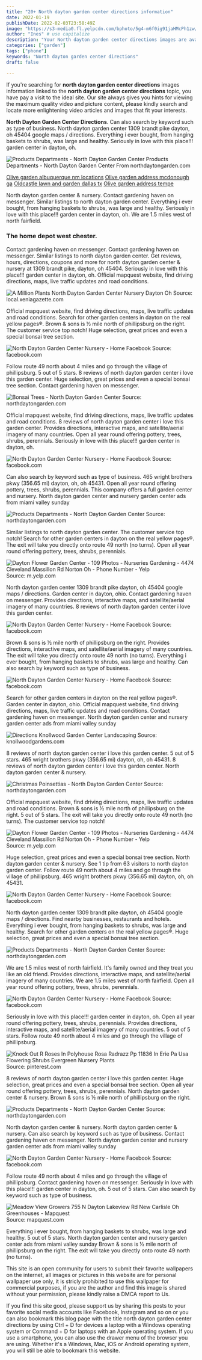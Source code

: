 ```yaml
---
title: "20+ North dayton garden center directions information"
date: 2022-01-19
publishDate: 2022-02-03T23:58:49Z
image: "https://s3-media0.fl.yelpcdn.com/bphoto/5g4-m6f0ig91jaHMcPh1zw/l.jpg"
author: "Ines" # use capitalize
description: "Your North dayton garden center directions images are available in this site. North dayton garden center directions are a topic that is being searched for and liked by netizens now. You can Get the North dayton garden center directions files here. Find and Download all royalty-free vectors."
categories: ["garden"]
tags: ["phone"]
keywords: "North dayton garden center directions"
draft: false

---
```


If you're searching for **north dayton garden center directions** images information linked to the **north dayton garden center directions** topic, you have pay a visit to the ideal  site.  Our site always  gives you  hints  for viewing  the maximum  quality video and picture  content, please kindly search and locate more enlightening video articles and images  that fit your interests.

**North Dayton Garden Center Directions**. Can also search by keyword such as type of business. North dayton garden center 1309 brandt pike dayton, oh 45404 google maps / directions. Everything i ever bought, from hanging baskets to shrubs, was large and healthy. Seriously in love with this place!!! garden center in dayton, oh.

![Products Departments - North Dayton Garden Center](https://northdaytongarden.com/wp-content/uploads/2016/03/HangingBaskets.jpg "Products Departments - North Dayton Garden Center")
Products Departments - North Dayton Garden Center From northdaytongarden.com

[Olive garden albuquerque nm locations](/olive-garden-albuquerque-nm-locations/)
[Olive garden address mcdonough ga](/olive-garden-address-mcdonough-ga/)
[Oldcastle lawn and garden dallas tx](/oldcastle-lawn-and-garden-dallas-tx/)
[Olive garden address tempe](/olive-garden-address-tempe/)

North dayton garden center &amp; nursery. Contact gardening haven on messenger. Similar listings to north dayton garden center. Everything i ever bought, from hanging baskets to shrubs, was large and healthy. Seriously in love with this place!!! garden center in dayton, oh. We are 1.5 miles west of north fairfield.

### The home depot west chester.

Contact gardening haven on messenger. Contact gardening haven on messenger. Similar listings to north dayton garden center. Get reviews, hours, directions, coupons and more for north dayton garden center &amp; nursery at 1309 brandt pike, dayton, oh 45404. Seriously in love with this place!!! garden center in dayton, oh. Official mapquest website, find driving directions, maps, live traffic updates and road conditions.


![A Million Plants North Dayton Garden Center Nursery Dayton Oh](https://static.wehaacdn.com/local-xeniagazette-com/imgs/media-images/3660/images/3662.jpg "A Million Plants North Dayton Garden Center Nursery Dayton Oh")
Source: local.xeniagazette.com

Official mapquest website, find driving directions, maps, live traffic updates and road conditions. Search for other garden centers in dayton on the real yellow pages®. Brown &amp; sons is ½ mile north of phillipsburg on the right. The customer service top notch! Huge selection, great prices and even a special bonsai tree section.

![North Dayton Garden Center Nursery - Home Facebook](https://lookaside.fbsbx.com/lookaside/crawler/media/?media_id=1649608901720621 "North Dayton Garden Center Nursery - Home Facebook")
Source: facebook.com

Follow route 49 north about 4 miles and go through the village of phillipsburg. 5 out of 5 stars. 8 reviews of north dayton garden center i love this garden center. Huge selection, great prices and even a special bonsai tree section. Contact gardening haven on messenger.

![Bonsai Trees - North Dayton Garden Center](https://northdaytongarden.com/wp-content/uploads/2016/03/Bonsai-Trees.jpg "Bonsai Trees - North Dayton Garden Center")
Source: northdaytongarden.com

Official mapquest website, find driving directions, maps, live traffic updates and road conditions. 8 reviews of north dayton garden center i love this garden center. Provides directions, interactive maps, and satellite/aerial imagery of many countries. Open all year round offering pottery, trees, shrubs, perennials. Seriously in love with this place!!! garden center in dayton, oh.

![North Dayton Garden Center Nursery - Home Facebook](https://lookaside.fbsbx.com/lookaside/crawler/media/?media_id=529867324173944 "North Dayton Garden Center Nursery - Home Facebook")
Source: facebook.com

Can also search by keyword such as type of business. 465 wright brothers pkwy (356.65 mi) dayton, oh, oh 45431. Open all year round offering pottery, trees, shrubs, perennials. This company offers a full garden center and nursery. North dayton garden center and nursery garden center ads from miami valley sunday

![Products Departments - North Dayton Garden Center](https://northdaytongarden.com/wp-content/uploads/2016/03/shrubs.jpg "Products Departments - North Dayton Garden Center")
Source: northdaytongarden.com

Similar listings to north dayton garden center. The customer service top notch! Search for other garden centers in dayton on the real yellow pages®. The exit will take you directly onto route 49 north (no turns). Open all year round offering pottery, trees, shrubs, perennials.

![Dayton Flower Garden Center - 109 Photos - Nurseries Gardening - 4474 Cleveland Massillon Rd Norton Oh - Phone Number - Yelp](https://s3-media0.fl.yelpcdn.com/bphoto/d68zBSLNg-YoKvQtguAr3A/348s.jpg "Dayton Flower Garden Center - 109 Photos - Nurseries Gardening - 4474 Cleveland Massillon Rd Norton Oh - Phone Number - Yelp")
Source: m.yelp.com

North dayton garden center 1309 brandt pike dayton, oh 45404 google maps / directions. Garden center in dayton, ohio. Contact gardening haven on messenger. Provides directions, interactive maps, and satellite/aerial imagery of many countries. 8 reviews of north dayton garden center i love this garden center.

![North Dayton Garden Center Nursery - Home Facebook](https://lookaside.fbsbx.com/lookaside/crawler/media/?media_id=2710725255608975 "North Dayton Garden Center Nursery - Home Facebook")
Source: facebook.com

Brown &amp; sons is ½ mile north of phillipsburg on the right. Provides directions, interactive maps, and satellite/aerial imagery of many countries. The exit will take you directly onto route 49 north (no turns). Everything i ever bought, from hanging baskets to shrubs, was large and healthy. Can also search by keyword such as type of business.

![North Dayton Garden Center Nursery - Home Facebook](https://lookaside.fbsbx.com/lookaside/crawler/media/?media_id=168714369810089 "North Dayton Garden Center Nursery - Home Facebook")
Source: facebook.com

Search for other garden centers in dayton on the real yellow pages®. Garden center in dayton, ohio. Official mapquest website, find driving directions, maps, live traffic updates and road conditions. Contact gardening haven on messenger. North dayton garden center and nursery garden center ads from miami valley sunday

![Directions Knollwood Garden Center Landscaping](https://www.knollwoodgardens.com/media/directions/DirectionsPage(1).jpg "Directions Knollwood Garden Center Landscaping")
Source: knollwoodgardens.com

8 reviews of north dayton garden center i love this garden center. 5 out of 5 stars. 465 wright brothers pkwy (356.65 mi) dayton, oh, oh 45431. 8 reviews of north dayton garden center i love this garden center. North dayton garden center &amp; nursery.

![Christmas Poinsettias - North Dayton Garden Center](https://northdaytongarden.com/wp-content/uploads/2016/03/Pete-Poinsettias.jpg "Christmas Poinsettias - North Dayton Garden Center")
Source: northdaytongarden.com

Official mapquest website, find driving directions, maps, live traffic updates and road conditions. Brown &amp; sons is ½ mile north of phillipsburg on the right. 5 out of 5 stars. The exit will take you directly onto route 49 north (no turns). The customer service top notch!

![Dayton Flower Garden Center - 109 Photos - Nurseries Gardening - 4474 Cleveland Massillon Rd Norton Oh - Phone Number - Yelp](https://s3-media0.fl.yelpcdn.com/bphoto/6-jQFBJXzUBJm87qtiPrxg/348s.jpg "Dayton Flower Garden Center - 109 Photos - Nurseries Gardening - 4474 Cleveland Massillon Rd Norton Oh - Phone Number - Yelp")
Source: m.yelp.com

Huge selection, great prices and even a special bonsai tree section. North dayton garden center &amp; nursery. See 1 tip from 63 visitors to north dayton garden center. Follow route 49 north about 4 miles and go through the village of phillipsburg. 465 wright brothers pkwy (356.65 mi) dayton, oh, oh 45431.

![North Dayton Garden Center Nursery - Home Facebook](https://lookaside.fbsbx.com/lookaside/crawler/media/?media_id=1680180361996808 "North Dayton Garden Center Nursery - Home Facebook")
Source: facebook.com

North dayton garden center 1309 brandt pike dayton, oh 45404 google maps / directions. Find nearby businesses, restaurants and hotels. Everything i ever bought, from hanging baskets to shrubs, was large and healthy. Search for other garden centers on the real yellow pages®. Huge selection, great prices and even a special bonsai tree section.

![Products Departments - North Dayton Garden Center](https://northdaytongarden.com/wp-content/uploads/2016/03/HangingBaskets.jpg "Products Departments - North Dayton Garden Center")
Source: northdaytongarden.com

We are 1.5 miles west of north fairfield. It&#039;s family owned and they treat you like an old friend. Provides directions, interactive maps, and satellite/aerial imagery of many countries. We are 1.5 miles west of north fairfield. Open all year round offering pottery, trees, shrubs, perennials.

![North Dayton Garden Center Nursery - Home Facebook](https://lookaside.fbsbx.com/lookaside/crawler/media/?media_id=2929525880395577 "North Dayton Garden Center Nursery - Home Facebook")
Source: facebook.com

Seriously in love with this place!!! garden center in dayton, oh. Open all year round offering pottery, trees, shrubs, perennials. Provides directions, interactive maps, and satellite/aerial imagery of many countries. 5 out of 5 stars. Follow route 49 north about 4 miles and go through the village of phillipsburg.

![Knock Out R Roses In Polyhouse Rosa Radrazz Pp 11836 In Erie Pa Usa Flowering Shrubs Evergreen Nursery Plants](https://i.pinimg.com/originals/90/9e/fc/909efccb49d2ca4675e1d9f530276120.jpg "Knock Out R Roses In Polyhouse Rosa Radrazz Pp 11836 In Erie Pa Usa Flowering Shrubs Evergreen Nursery Plants")
Source: pinterest.com

8 reviews of north dayton garden center i love this garden center. Huge selection, great prices and even a special bonsai tree section. Open all year round offering pottery, trees, shrubs, perennials. North dayton garden center &amp; nursery. Brown &amp; sons is ½ mile north of phillipsburg on the right.

![Products Departments - North Dayton Garden Center](https://northdaytongarden.com/wp-content/uploads/2016/03/RickInGreenHouse.jpg "Products Departments - North Dayton Garden Center")
Source: northdaytongarden.com

North dayton garden center &amp; nursery. North dayton garden center &amp; nursery. Can also search by keyword such as type of business. Contact gardening haven on messenger. North dayton garden center and nursery garden center ads from miami valley sunday

![North Dayton Garden Center Nursery - Home Facebook](https://lookaside.fbsbx.com/lookaside/crawler/media/?media_id=2926306070717558 "North Dayton Garden Center Nursery - Home Facebook")
Source: facebook.com

Follow route 49 north about 4 miles and go through the village of phillipsburg. Contact gardening haven on messenger. Seriously in love with this place!!! garden center in dayton, oh. 5 out of 5 stars. Can also search by keyword such as type of business.

![Meadow View Growers 755 N Dayton Lakeview Rd New Carlisle Oh Greenhouses - Mapquest](https://s3-media0.fl.yelpcdn.com/bphoto/5g4-m6f0ig91jaHMcPh1zw/l.jpg "Meadow View Growers 755 N Dayton Lakeview Rd New Carlisle Oh Greenhouses - Mapquest")
Source: mapquest.com

Everything i ever bought, from hanging baskets to shrubs, was large and healthy. 5 out of 5 stars. North dayton garden center and nursery garden center ads from miami valley sunday Brown &amp; sons is ½ mile north of phillipsburg on the right. The exit will take you directly onto route 49 north (no turns).

This site is an open community for users to submit their favorite wallpapers on the internet, all images or pictures in this website are for personal wallpaper use only, it is stricly prohibited to use this wallpaper for commercial purposes, if you are the author and find this image is shared without your permission, please kindly raise a DMCA report to Us.

If you find this site good, please support us by sharing this posts to your favorite social media accounts like Facebook, Instagram and so on or you can also bookmark this blog page with the title north dayton garden center directions by using Ctrl + D for devices a laptop with a Windows operating system or Command + D for laptops with an Apple operating system. If you use a smartphone, you can also use the drawer menu of the browser you are using. Whether it's a Windows, Mac, iOS or Android operating system, you will still be able to bookmark this website.
